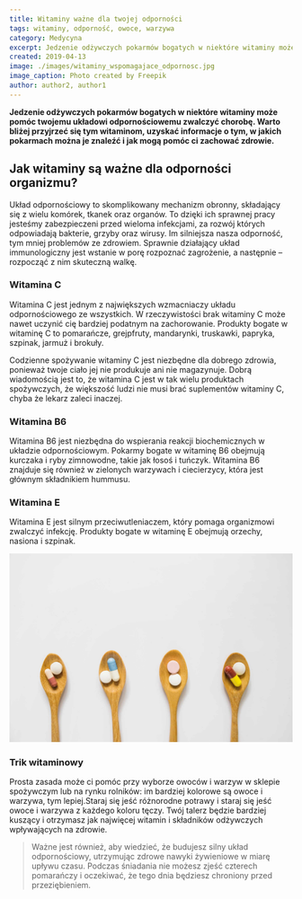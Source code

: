 ```yaml
---
title: Witaminy ważne dla twojej odporności
tags: witaminy, odporność, owoce, warzywa
category: Medycyna
excerpt: Jedzenie odżywczych pokarmów bogatych w niektóre witaminy może pomóc twojemu układowi odpornościowemu zwalczyć chorobę
created: 2019-04-13
image: ./images/witaminy_wspomagajace_odpornosc.jpg
image_caption: Photo created by Freepik
author: author2, author1
---
```


**Jedzenie odżywczych pokarmów bogatych w niektóre witaminy może pomóc twojemu układowi odpornościowemu zwalczyć chorobę. Warto bliżej przyjrzeć się tym witaminom, uzyskać informacje o tym, w jakich pokarmach można je znaleźć i jak mogą pomóc ci zachować zdrowie.**


## Jak witaminy są ważne dla odporności organizmu?

Układ odpornościowy to skomplikowany mechanizm obronny, składający się z wielu komórek, tkanek oraz organów. To dzięki ich sprawnej pracy jesteśmy zabezpieczeni przed wieloma infekcjami, za rozwój których odpowiadają bakterie, grzyby oraz wirusy. Im silniejsza nasza odporność, tym mniej problemów ze zdrowiem. Sprawnie działający układ immunologiczny jest wstanie w porę rozpoznać zagrożenie, a następnie – rozpocząć z nim skuteczną walkę.

### Witamina C

Witamina C jest jednym z największych wzmacniaczy układu odpornościowego ze wszystkich. W rzeczywistości brak witaminy C może nawet uczynić cię bardziej podatnym na zachorowanie. Produkty bogate w witaminę C to pomarańcze, grejpfruty, mandarynki, truskawki, papryka, szpinak, jarmuż i brokuły. 

Codzienne spożywanie witaminy C jest niezbędne dla dobrego zdrowia, ponieważ twoje ciało jej nie produkuje ani nie magazynuje. Dobrą wiadomością jest to, że witamina C jest w tak wielu produktach spożywczych, że większość ludzi nie musi brać suplementów witaminy C, chyba że lekarz zaleci inaczej.

### Witamina B6

Witamina B6 jest niezbędna do wspierania reakcji biochemicznych w układzie odpornościowym. Pokarmy bogate w witaminę B6 obejmują kurczaka i ryby zimnowodne, takie jak łosoś i tuńczyk. Witamina B6 znajduje się również w zielonych warzywach i ciecierzycy, która jest głównym składnikiem hummusu.

### Witamina E

Witamina E jest silnym przeciwutleniaczem, który pomaga organizmowi zwalczyć infekcję. Produkty bogate w witaminę E obejmują orzechy, nasiona i szpinak.

![Witaminy odporność](./images/witaminy_wazne_dla_twojej_odpornosci.jpg "Jak witaminy są ważne dla odporności organizmu")

### Trik witaminowy

Prosta zasada może ci pomóc przy wyborze owoców i warzyw w sklepie spożywczym lub na rynku rolników: im bardziej kolorowe są owoce i warzywa, tym lepiej.Staraj się jeść różnorodne potrawy i staraj się jeść owoce i warzywa z każdego koloru tęczy. Twój talerz będzie bardziej kuszący i otrzymasz jak najwięcej witamin i składników odżywczych wpływających na zdrowie.

> Ważne jest również, aby wiedzieć, że budujesz silny układ odpornościowy, utrzymując zdrowe nawyki żywieniowe w miarę upływu czasu. Podczas śniadania nie możesz zjeść czterech pomarańczy i oczekiwać, że tego dnia będziesz chroniony przed przeziębieniem.